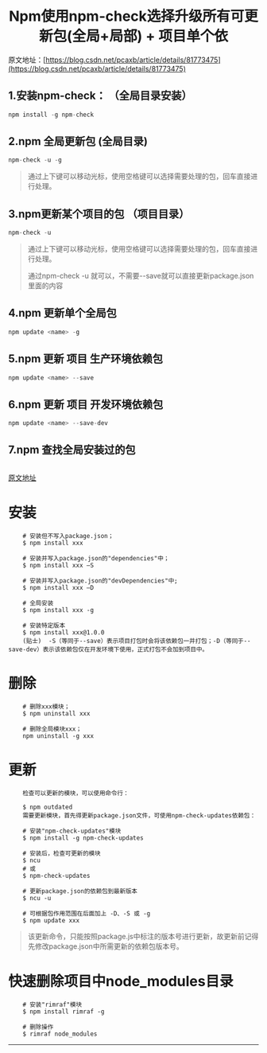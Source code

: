 

<center><h1>Npm使用npm-check选择升级所有可更新包(全局+局部) + 项目单个依 </h1></center> 

原文地址：[https://blog.csdn.net/pcaxb/article/details/81773475](https://blog.csdn.net/pcaxb/article/details/81773475)

## 1.安装npm-check： （全局目录安装）

```js
npm install -g npm-check
```

## 2.npm 全局更新包 (全局目录)

```js
npm-check -u -g
```

> 通过上下键可以移动光标，使用空格键可以选择需要处理的包，回车直接进行处理。

## 3.npm更新某个项目的包 （项目目录）

```js
npm-check -u
```

> 通过上下键可以移动光标，使用空格键可以选择需要处理的包，回车直接进行处理。
>
> 通过npm-check -u 就可以，不需要--save就可以直接更新package.json里面的内容

## 4.npm 更新单个全局包

```js
npm update <name> -g
```

## 5.npm 更新 项目 生产环境依赖包

```js
npm update <name> --save
```

## 6.npm 更新 项目 开发环境依赖包

```js
npm update <name> --save-dev
```

## 7.npm 查找全局安装过的包

```js

```

[原文地址](https://blog.csdn.net/zeping891103/article/details/84400954)

# 安装
```
    # 安装但不写入package.json； 
    $ npm install xxx

    # 安装并写入package.json的"dependencies"中；
    $ npm install xxx –S 

    # 安装并写入package.json的"devDependencies"中;
    $ npm install xxx –D

    # 全局安装
    $ npm install xxx -g

    # 安装特定版本
    $ npm install xxx@1.0.0
    (贴士)  -S（等同于--save）表示项目打包时会将该依赖包一并打包；-D（等同于--	save-dev）表示该依赖包仅在开发环境下使用，正式打包不会加到项目中。
```

# 删除
```
    # 删除xxx模块；
    $ npm uninstall xxx 

    # 删除全局模块xxx；
    npm uninstall -g xxx
```
# 更新
```
    检查可以更新的模块，可以使用命令行：

    $ npm outdated
    需要更新模块，首先得更新package.json文件，可使用npm-check-updates依赖包：

    # 安装"npm-check-updates"模块
    $ npm install -g npm-check-updates

    # 安装后，检查可更新的模块
    $ ncu
    # 或
    $ npm-check-updates

    # 更新package.json的依赖包到最新版本
    $ ncu -u
```


```
    # 可根据包作用范围在后面加上 -D、-S 或 -g
    $ npm update xxx
```
> 该更新命令，只能按照package.js中标注的版本号进行更新，故更新前记得先修改package.json中所需更新的依赖包版本号。

# 快速删除项目中node_modules目录
```
    # 安装"rimraf"模块
    $ npm install rimraf -g

    # 删除操作
    $ rimraf node_modules
```

















---------------------




